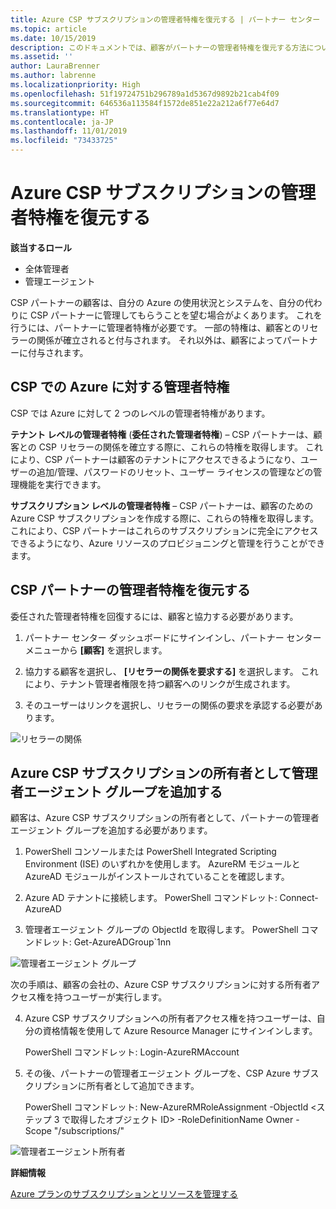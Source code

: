 ```yaml
---
title: Azure CSP サブスクリプションの管理者特権を復元する | パートナー センター
ms.topic: article
ms.date: 10/15/2019
description: このドキュメントでは、顧客がパートナーの管理者特権を復元する方法について説明します
ms.assetid: ''
author: LauraBrenner
ms.author: labrenne
ms.localizationpriority: High
ms.openlocfilehash: 51f19724751b296789a1d5367d9892b21cab4f09
ms.sourcegitcommit: 646536a113584f1572de851e22a212a6f77e64d7
ms.translationtype: HT
ms.contentlocale: ja-JP
ms.lasthandoff: 11/01/2019
ms.locfileid: "73433725"
---
```

# <a name="reinstate-admin-privileges-for-azure-csp-subscriptions"></a>Azure CSP サブスクリプションの管理者特権を復元する  

**該当するロール**

- 全体管理者
- 管理エージェント

CSP パートナーの顧客は、自分の Azure の使用状況とシステムを、自分の代わりに CSP パートナーに管理してもらうことを望む場合がよくあります。 これを行うには、パートナーに管理者特権が必要です。 一部の特権は、顧客とのリセラーの関係が確立されると付与されます。 それ以外は、顧客によってパートナーに付与されます。

## <a name="admin-privileges-for-azure-in-csp"></a>CSP での Azure に対する管理者特権 

CSP では Azure に対して 2 つのレベルの管理者特権があります。 

**テナント レベルの管理者特権** (**委任された管理者特権**) – CSP パートナーは、顧客との CSP リセラーの関係を確立する際に、これらの特権を取得します。 これにより、CSP パートナーは顧客のテナントにアクセスできるようになり、ユーザーの追加/管理、パスワードのリセット、ユーザー ライセンスの管理などの管理機能を実行できます。 

**サブスクリプション レベルの管理者特権** – CSP パートナーは、顧客のための Azure CSP サブスクリプションを作成する際に、これらの特権を取得します。 これにより、CSP パートナーはこれらのサブスクリプションに完全にアクセスできるようになり、Azure リソースのプロビジョニングと管理を行うことができます。 


## <a name="reinstate-csp-partners-admin-privileges"></a>CSP パートナーの管理者特権を復元する

委任された管理者特権を回復するには、顧客と協力する必要があります。
 
 1. パートナー センター ダッシュボードにサインインし、パートナー センター メニューから **[顧客]** を選択します。

 2. 協力する顧客を選択し、 **[リセラーの関係を要求する]** を選択します。 これにより、テナント管理者権限を持つ顧客へのリンクが生成されます。

 3. そのユーザーはリンクを選択し、リセラーの関係の要求を承認する必要があります。
 
![リセラーの関係](images/azure/revoke4.png)

## <a name="adding-the-admin-agents-group-as-an-owner-for-the-azure-csp-subscription"></a>Azure CSP サブスクリプションの所有者として管理者エージェント グループを追加する

 顧客は、Azure CSP サブスクリプションの所有者として、パートナーの管理者エージェント グループを追加する必要があります。

1. PowerShell コンソールまたは PowerShell Integrated Scripting Environment (ISE) のいずれかを使用します。 AzureRM モジュールと AzureAD モジュールがインストールされていることを確認します。 

2.  Azure AD テナントに接続します。
PowerShell コマンドレット: Connect-AzureAD

3.  管理者エージェント グループの ObjectId を取得します。
PowerShell コマンドレット: Get-AzureADGroup`1nn

![管理者エージェント グループ](images/azure/revoke5.png)

次の手順は、顧客の会社の、Azure CSP サブスクリプションに対する所有者アクセス権を持つユーザーが実行します。

4. Azure CSP サブスクリプションへの所有者アクセス権を持つユーザーは、自分の資格情報を使用して Azure Resource Manager にサインインします。

    PowerShell コマンドレット: Login-AzureRMAccount

5.  その後、パートナーの管理者エージェント グループを、CSP Azure サブスクリプションに所有者として追加できます。

    PowerShell コマンドレット: New-AzureRMRoleAssignment -ObjectId <ステップ 3 で取得したオブジェクト ID> -RoleDefinitionName Owner -Scope "/subscriptions/<SubscriptionId of CSP subscription>"

![管理者エージェント所有者](images/azure/revoke6.png)    

**詳細情報**

[Azure プランのサブスクリプションとリソースを管理する](azure-plan-manage.md)
